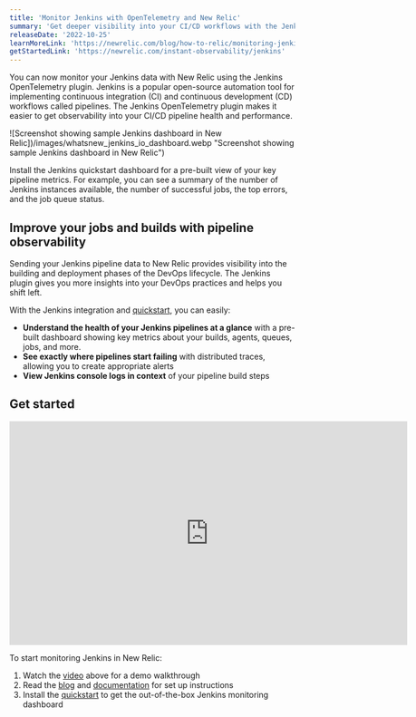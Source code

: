 ```yaml
---
title: 'Monitor Jenkins with OpenTelemetry and New Relic'
summary: 'Get deeper visibility into your CI/CD workflows with the Jenkins integration and quickstart'
releaseDate: '2022-10-25'
learnMoreLink: 'https://newrelic.com/blog/how-to-relic/monitoring-jenkins-pipelines'
getStartedLink: 'https://newrelic.com/instant-observability/jenkins'
---
```


You can now monitor your Jenkins data with New Relic using the Jenkins OpenTelemetry plugin. Jenkins is a popular open-source automation tool for implementing continuous integration (CI) and continuous development (CD) workflows called pipelines. The Jenkins OpenTelemetry plugin makes it easier to get observability into your CI/CD pipeline health and performance.

![Screenshot showing sample Jenkins dashboard in New Relic])/images/whatsnew_jenkins_io_dashboard.webp "Screenshot showing sample Jenkins dashboard in New Relic")

<figcaption>Install the Jenkins quickstart dashboard for a pre-built view of your key pipeline metrics. For example, you can see a summary of the number of Jenkins instances available, the number of successful jobs, the top errors, and the job queue status.</figcaption>

## Improve your jobs and builds with pipeline observability

Sending your Jenkins pipeline data to New Relic provides visibility into the building and deployment phases of the DevOps lifecycle. The Jenkins plugin gives you more insights into your DevOps practices and helps you shift left.

With the Jenkins integration and [quickstart](https://newrelic.com/instant-observability/jenkins), you can easily:

- **Understand the health of your Jenkins pipelines at a glance** with a pre-built dashboard showing key metrics about your builds, agents, queues, jobs, and more.
- **See exactly where pipelines start failing** with distributed traces, allowing you to create appropriate alerts
- **View Jenkins console logs in context** of your pipeline build steps

## Get started

<iframe width="702" height="395" src="https://www.youtube.com/embed/ZCF75LTtdz0" title="Monitoring Jenkins with OpenTelemetry" frameborder="0" allow="accelerometer; autoplay; clipboard-write; encrypted-media; gyroscope; picture-in-picture" allowfullscreen></iframe>

To start monitoring Jenkins in New Relic:

1.  Watch the [video](https://www.youtube.com/watch?v=ZCF75LTtdz0) above for a demo walkthrough
2.  Read the [blog](https://newrelic.com/blog/how-to-relic/monitoring-jenkins-pipelines) and [documentation](https://docs.newrelic.com/docs/more-integrations/open-source-telemetry-integrations/opentelemetry/jenkins/monitoring-jenkins-ot) for set up instructions
3.  Install the [quickstart](https://newrelic.com/instant-observability/jenkins) to get the out-of-the-box Jenkins monitoring dashboard
